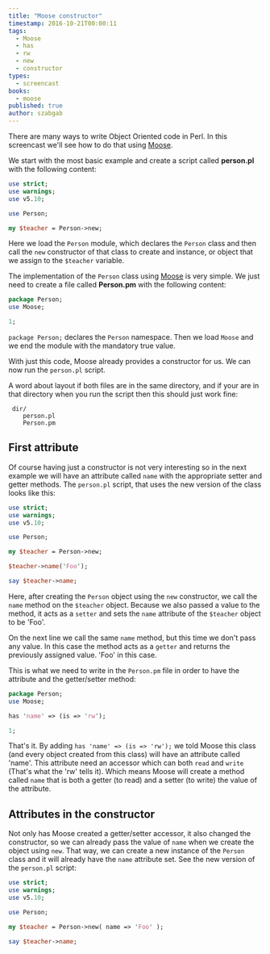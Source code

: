 ```yaml
---
title: "Moose constructor"
timestamp: 2016-10-21T00:00:11
tags:
  - Moose
  - has
  - rw
  - new
  - constructor
types:
  - screencast
books:
  - moose
published: true
author: szabgab
---
```



There are many ways to write Object Oriented code in Perl. In this screencast we'll see how to do that using
[Moose](/moose).


<slidecast file="advanced-perl/moose/constructor" youtube="HiZAGluWlVc" />

We start with the most basic example and create a script called <b>person.pl</b> with the following content:

```perl
use strict;
use warnings;
use v5.10;

use Person;

my $teacher = Person->new;
```

Here we load the `Person` module, which declares the `Person` class and then call the `new` constructor of that class to create
and instance, or object that we assign to the `$teacher` variable.

The implementation of the `Person` class using [Moose](/moose) is very simple. We just need to create a file called <b>Person.pm</b>
with the following content:

```perl
package Person;
use Moose;

1;
```

`package Person;` declares the `Person` namespace. Then we load `Moose` and we end the module with the mandatory true value.

With just this code, Moose already provides a constructor for us. We can now run the `person.pl` script.

A word about layout if both files are in the same directory, and if your are in that directory when you run the script then this should just work fine:

```
 dir/
    person.pl
    Person.pm
```

## First attribute

Of course having just a constructor is not very interesting so in the next example we will have an attribute called `name` with
the appropriate setter and getter methods. The `person.pl` script, that uses the new version of the class looks like this:

```perl
use strict;
use warnings;
use v5.10;

use Person;

my $teacher = Person->new;

$teacher->name('Foo');

say $teacher->name;
```

Here, after creating the `Person` object using the `new` constructor, we call the `name` method on the `$teacher` object.
Because we also passed a value to the method, it acts as a `setter` and sets the `name` attribute of the `$teacher` object to be 'Foo'.

On the next line we call the same `name` method, but this time we don't pass any value. In this case the method acts as a `getter`
and returns the previously assigned value. 'Foo' in this case.

This is what we need to write in the `Person.pm` file in order to have the attribute and the getter/setter method:

```perl
package Person;
use Moose;

has 'name' => (is => 'rw');

1;
```

That's it. By adding  `has 'name' => (is => 'rw');` we told Moose this class (and every object created from this class) will have
an attribute called 'name'. This attribute need an accessor which can both `read` and `write` (That's what the 'rw' tells it).
Which means Moose will create a method called `name` that is both a getter (to read) and a setter (to write) the value of the attribute.


## Attributes in the constructor

Not only has Moose created a getter/setter accessor, it also changed the constructor, so we can already pass the value of `name`
when we create the object using `new`. That way, we can create a new instance of the `Person` class and it will already
have the `name` attribute set. See the new version of the `person.pl` script:

```perl
use strict;
use warnings;
use v5.10;

use Person;

my $teacher = Person->new( name => 'Foo' );

say $teacher->name;
```

